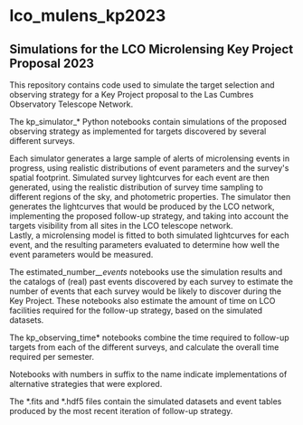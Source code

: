 # lco_mulens_kp2023
## Simulations for the LCO Microlensing Key Project Proposal 2023

This repository contains code used to simulate the target selection and observing strategy for a Key Project proposal to the Las Cumbres Observatory Telescope Network. 

The kp_simulator_* Python notebooks contain simulations of the proposed observing strategy as implemented for targets discovered by several different surveys. 

Each simulator generates a large sample of alerts of microlensing events in progress, using realistic distributions of event parameters and the survey's spatial footprint. 
Simulated survey lightcurves for each event are then generated, using the realistic distribution of survey time sampling to different regions of the sky, and photometric properties. 
The simulator then generates the lightcurves that would be produced by the LCO network, implementing the proposed follow-up strategy, and taking into account 
the targets visibility from all sites in the LCO telescope network.  
Lastly, a microlensing model is fitted to both simulated lightcurves for each event, and the resulting parameters evaluated to determine how well the event parameters would be measured. 

The estimated_number_*_events* notebooks use the simulation results and the catalogs of (real) past events discovered by each survey to estimate the number of events that each survey 
would be likely to discover during the Key Project.  These notebooks also estimate the amount of time on LCO facilities required for the 
follow-up strategy, based on the simulated datasets. 

The kp_observing_time* notebooks combine the time required to follow-up targets from each of the different surveys, and calculate the overall time required per semester. 

Notebooks with numbers in suffix to the name indicate implementations of alternative strategies that were explored. 

The *.fits and *.hdf5 files contain the simulated datasets and event tables produced by the most recent iteration of follow-up strategy.
